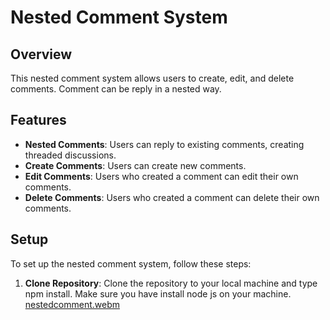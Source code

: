 # Nested Comment System

## Overview
This nested comment system allows users to create, edit, and delete comments. Comment can be reply in a nested way.

## Features
- **Nested Comments**: Users can reply to existing comments, creating threaded discussions.
- **Create Comments**: Users can create new comments.
- **Edit Comments**: Users who created a comment can edit their own comments.
- **Delete Comments**: Users who created a comment can delete their own comments.

## Setup
To set up the nested comment system, follow these steps:

1. **Clone Repository**: Clone the repository to your local machine and type npm install. Make sure you have install node js on your machine.
[nestedcomment.webm](https://github.com/Nikhilrai1/nested-comment/assets/87488064/7d1af326-80ae-4d42-8463-1f3d675c1944)
